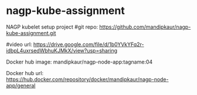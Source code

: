 # nagp-kube-assignment
NAGP kubelet setup project
#git repo:
https://github.com/mandipkaur/nagp-kube-assignment.git

#video url: 
https://drive.google.com/file/d/1b0YVkYFq2r-idbpL4uxrsedWbhuKJMkX/view?usp=sharing

Docker hub image:
mandipkaur/nagp-node-app:tagname:04

Docker hub url:
https://hub.docker.com/repository/docker/mandipkaur/nagp-node-app/general


